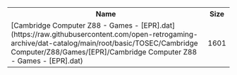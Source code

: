 <table>
<tr><th>Name</th><th>Size</th></tr>
<tr><td>[Cambridge Computer Z88 - Games - [EPR].dat](https://raw.githubusercontent.com/open-retrogaming-archive/dat-catalog/main/root/basic/TOSEC/Cambridge Computer/Z88/Games/[EPR]/Cambridge Computer Z88 - Games - [EPR].dat)</td><td>1601</td></tr>
</table>
